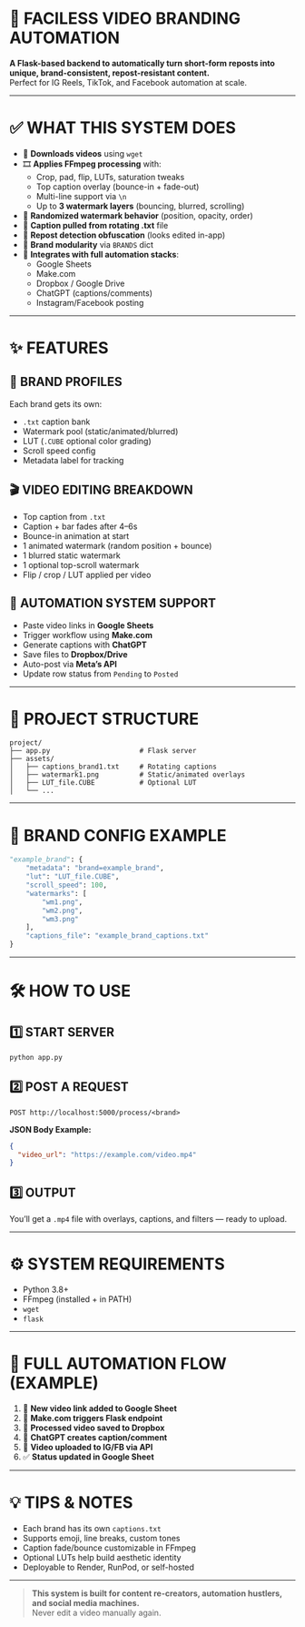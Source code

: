 # 🚀 FACILESS VIDEO BRANDING AUTOMATION

**A Flask-based backend to automatically turn short-form reposts into unique, brand-consistent, repost-resistant content.**  
Perfect for IG Reels, TikTok, and Facebook automation at scale.

---

# ✅ WHAT THIS SYSTEM DOES

- 🔽 **Downloads videos** using `wget`
- 🎞️ **Applies FFmpeg processing** with:
  - Crop, pad, flip, LUTs, saturation tweaks
  - Top caption overlay (bounce-in + fade-out)
  - Multi-line support via `\n`
  - Up to **3 watermark layers** (bouncing, blurred, scrolling)
- 🎯 **Randomized watermark behavior** (position, opacity, order)
- 💬 **Caption pulled from rotating .txt** file
- 🧠 **Repost detection obfuscation** (looks edited in-app)
- 🔄 **Brand modularity** via `BRANDS` dict
- 🧩 **Integrates with full automation stacks**:
  - Google Sheets
  - Make.com
  - Dropbox / Google Drive
  - ChatGPT (captions/comments)
  - Instagram/Facebook posting

---

# ✨ FEATURES

## 🔁 BRAND PROFILES
Each brand gets its own:
- `.txt` caption bank
- Watermark pool (static/animated/blurred)
- LUT (`.CUBE` optional color grading)
- Scroll speed config
- Metadata label for tracking

## 🎬 VIDEO EDITING BREAKDOWN
- Top caption from `.txt`
- Caption + bar fades after 4–6s
- Bounce-in animation at start
- 1 animated watermark (random position + bounce)
- 1 blurred static watermark
- 1 optional top-scroll watermark
- Flip / crop / LUT applied per video

## 🔗 AUTOMATION SYSTEM SUPPORT
- Paste video links in **Google Sheets**
- Trigger workflow using **Make.com**
- Generate captions with **ChatGPT**
- Save files to **Dropbox/Drive**
- Auto-post via **Meta’s API**
- Update row status from `Pending` to `Posted`

---

# 📁 PROJECT STRUCTURE

```
project/
├── app.py                      # Flask server
├── assets/
│   ├── captions_brand1.txt     # Rotating captions
│   ├── watermark1.png          # Static/animated overlays
│   ├── LUT_file.CUBE           # Optional LUT
│   └── ...
```

---

# 🔧 BRAND CONFIG EXAMPLE

```python
"example_brand": {
    "metadata": "brand=example_brand",
    "lut": "LUT_file.CUBE",
    "scroll_speed": 100,
    "watermarks": [
        "wm1.png",
        "wm2.png",
        "wm3.png"
    ],
    "captions_file": "example_brand_captions.txt"
}
```

---

# 🛠️ HOW TO USE

## 1️⃣ START SERVER
```bash
python app.py
```

## 2️⃣ POST A REQUEST
```
POST http://localhost:5000/process/<brand>
```

**JSON Body Example:**
```json
{
  "video_url": "https://example.com/video.mp4"
}
```

## 3️⃣ OUTPUT
You’ll get a `.mp4` file with overlays, captions, and filters — ready to upload.

---

# ⚙️ SYSTEM REQUIREMENTS

- Python 3.8+
- FFmpeg (installed + in PATH)
- `wget`
- `flask`

---

# 🔁 FULL AUTOMATION FLOW (EXAMPLE)

1. 🧾 **New video link added to Google Sheet**
2. 🔁 **Make.com triggers Flask endpoint**
3. 💾 **Processed video saved to Dropbox**
4. 💬 **ChatGPT creates caption/comment**
5. 📲 **Video uploaded to IG/FB via API**
6. ✅ **Status updated in Google Sheet**

---

# 💡 TIPS & NOTES

- Each brand has its own `captions.txt`
- Supports emoji, line breaks, custom tones
- Caption fade/bounce customizable in FFmpeg
- Optional LUTs help build aesthetic identity
- Deployable to Render, RunPod, or self-hosted

---

> **This system is built for content re-creators, automation hustlers, and social media machines.**  
> Never edit a video manually again.

